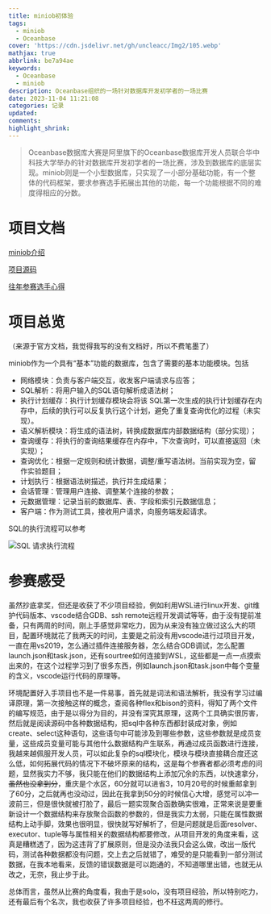 ```yaml
---
title: miniob初体验
tags:
  - miniob
  - Oceanbase
cover: 'https://cdn.jsdelivr.net/gh/uncleacc/Img2/105.webp'
mathjax: true
abbrlink: be7a94ae
keywords:
  - Oceanbase
  - miniob
description: Oceanbase组织的一场针对数据库开发初学者的一场比赛
date: 2023-11-04 11:21:08
categories: 记录
updated:
comments:
highlight_shrink:
---
```


> Oceanbase数据库大赛是阿里旗下的Oceanbase数据库开发人员联合华中科技大学举办的针对数据库开发初学者的一场比赛，涉及到数据库的底层实现。miniob则是一个小型数据库，只实现了一小部分基础功能，有一个整体的代码框架，要求参赛选手拓展出其他的功能，每一个功能根据不同的难度得相应的分数。

# 项目文档

[miniob介绍](https://oceanbase.github.io/miniob)

[项目源码](https://github.com/oceanbase/miniob/)

[往年参赛选手心得](https://zhuanlan.zhihu.com/p/445201899)

# 项目总览

（来源于官方文档，我觉得我写的没有文档好，所以不费笔墨了）

miniob作为一个具有“基本”功能的数据库，包含了需要的基本功能模块。包括

- 网络模块：负责与客户端交互，收发客户端请求与应答；
- SQL解析：将用户输入的SQL语句解析成语法树；
- 执行计划缓存：执行计划缓存模块会将该 SQL第一次生成的执行计划缓存在内存中，后续的执行可以反复执行这个计划，避免了重复查询优化的过程（未实现）。
- 语义解析模块：将生成的语法树，转换成数据库内部数据结构（部分实现）；
- 查询缓存：将执行的查询结果缓存在内存中，下次查询时，可以直接返回（未实现）；
- 查询优化：根据一定规则和统计数据，调整/重写语法树。当前实现为空，留作实验题目；
- 计划执行：根据语法树描述，执行并生成结果；
- 会话管理：管理用户连接、调整某个连接的参数；
- 元数据管理：记录当前的数据库、表、字段和索引元数据信息；
- 客户端：作为测试工具，接收用户请求，向服务端发起请求。

SQL的执行流程可以参考

![SQL 请求执行流程](https://oceanbase.github.io/miniob/images/miniob-introduction-sql-flow.png)

# 参赛感受

虽然抄底拿奖，但还是收获了不少项目经验，例如利用WSL进行linux开发、git维护代码版本、vscode结合GDB、ssh remote远程开发调试等等，由于没有提前准备，只有两周的时间，刚上手感觉非常吃力，因为从来没有独立做过这么大的项目，配置环境就花了我两天的时间，主要是之前没有用vscode进行过项目开发，一直在用vs2019，怎么通过插件连接服务器，怎么结合GDB调试，怎么配置launch.json和task.json，还有sourtree如何连接到WSL，这些都是一点一点摸索出来的，在这个过程学习到了很多东西，例如launch.json和task.json中每个变量的含义，vscode运行代码的原理等。

环境配置好入手项目也不是一件易事，首先就是词法和语法解析，我没有学习过编译原理，第一次接触这样的概念，查阅各种flex和bison的资料，得知了两个文件的编写规范，由于是以得分为目的，并没有深究其原理，这两个工具确实很厉害，然后就是阅读源码中各种数据结构，把sql中各种东西都封装成对象，例如create、select这种语句，这些语句中可能涉及到哪些参数，这些参数就是成员变量，这些成员变量可能与其他什么数据结构产生联系，再通过成员函数进行连接，我越来越佩服开发人员，可以如此复杂的sql模块化，模块与模块直接耦合度还这么低，如何拓展代码的情况下不破坏原来的结构，这是每个参赛者都必须考虑的问题，显然我实力不够，我只能在他们的数据结构上添加冗余的东西，以快速拿分，~~虽然也没拿到分~~，重庆是个水区，60分就可以进省3，10月20号的时候重邮拿到了60分，之后就再也没动过，因此在我拿到50分的时候信心大增，感觉可以冲一波前三，但是很快就被打脸了，最后一题实现聚合函数确实很难，正常来说是要重新设计一个数据结构来存放聚合函数的参数的，但是我实力太弱，只能在属性数据结构上动手脚，效果也很明显，很快就写好解析了，但是问题就是后面resolver、executor、tuple等与属性相关的数据结构都要修改，从项目开发的角度来看，这真是糟糕透了，因为这违背了扩展原则，但是没办法我只会这么做，改出一版代码，测试各种数据都没有问题，交上去之后就错了，难受的是只能看到一部分测试数据，在我本地看来，反馈的错误数据是可以跑通的，不知道哪里出错，也就无从改之，无奈，我止步于此。

总体而言，虽然从比赛的角度看，我由于是solo，没有项目经验，所以特别吃力，还有最后有个名次，我也收获了许多项目经验，也不枉这两周的修行。



















